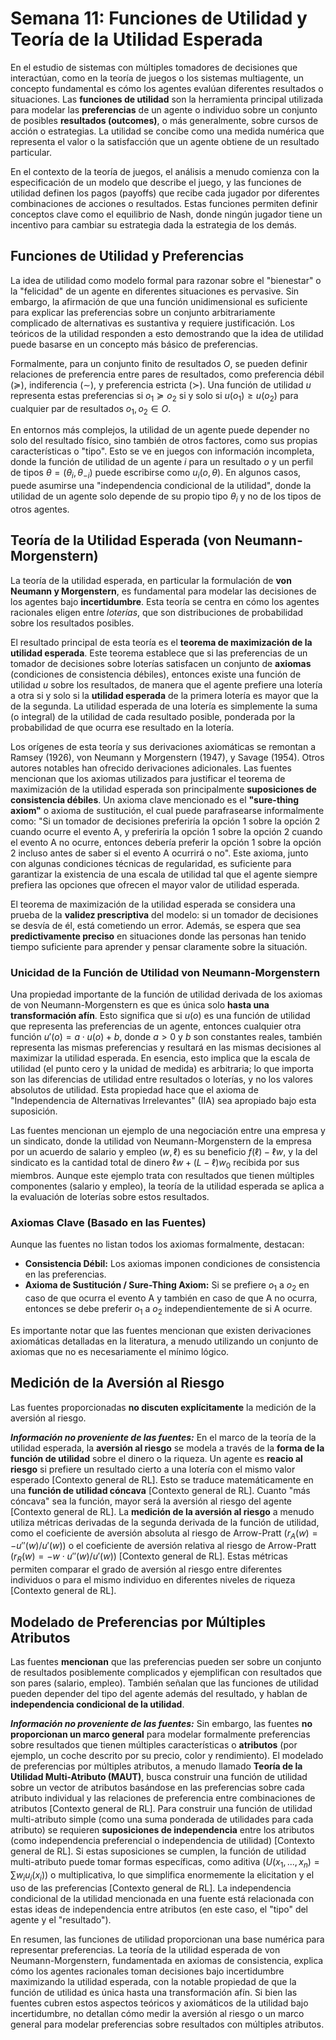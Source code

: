 # Semana 11: Funciones de Utilidad y Teoría de la Utilidad Esperada

En el estudio de sistemas con múltiples tomadores de decisiones que interactúan, como en la teoría de juegos o los sistemas multiagente, un concepto fundamental es cómo los agentes evalúan diferentes resultados o situaciones. Las **funciones de utilidad** son la herramienta principal utilizada para modelar las **preferencias** de un agente o individuo sobre un conjunto de posibles **resultados (outcomes)**, o más generalmente, sobre cursos de acción o estrategias. La utilidad se concibe como una medida numérica que representa el valor o la satisfacción que un agente obtiene de un resultado particular.

En el contexto de la teoría de juegos, el análisis a menudo comienza con la especificación de un modelo que describe el juego, y las funciones de utilidad definen los pagos (payoffs) que recibe cada jugador por diferentes combinaciones de acciones o resultados. Estas funciones permiten definir conceptos clave como el equilibrio de Nash, donde ningún jugador tiene un incentivo para cambiar su estrategia dada la estrategia de los demás.

## Funciones de Utilidad y Preferencias

La idea de utilidad como modelo formal para razonar sobre el "bienestar" o la "felicidad" de un agente en diferentes situaciones es pervasive. Sin embargo, la afirmación de que una función unidimensional es suficiente para explicar las preferencias sobre un conjunto arbitrariamente complicado de alternativas es sustantiva y requiere justificación. Los teóricos de la utilidad responden a esto demostrando que la idea de utilidad puede basarse en un concepto más básico de preferencias.

Formalmente, para un conjunto finito de resultados $O$, se pueden definir relaciones de preferencia entre pares de resultados, como preferencia débil ($\succeq$), indiferencia ($\sim$), y preferencia estricta ($\succ$). Una función de utilidad $u$ representa estas preferencias si $o_1 \succeq o_2$ si y solo si $u(o_1) \geq u(o_2)$ para cualquier par de resultados $o_1, o_2 \in O$.

En entornos más complejos, la utilidad de un agente puede depender no solo del resultado físico, sino también de otros factores, como sus propias características o "tipo". Esto se ve en juegos con información incompleta, donde la función de utilidad de un agente $i$ para un resultado $o$ y un perfil de tipos $\theta = (\theta_i, \theta_{-i})$ puede escribirse como $u_i(o, \theta)$. En algunos casos, puede asumirse una "independencia condicional de la utilidad", donde la utilidad de un agente solo depende de su propio tipo $\theta_i$ y no de los tipos de otros agentes.

## Teoría de la Utilidad Esperada (von Neumann-Morgenstern)

La teoría de la utilidad esperada, en particular la formulación de **von Neumann y Morgenstern**, es fundamental para modelar las decisiones de los agentes bajo **incertidumbre**. Esta teoría se centra en cómo los agentes racionales eligen entre *loterías*, que son distribuciones de probabilidad sobre los resultados posibles.

El resultado principal de esta teoría es el **teorema de maximización de la utilidad esperada**. Este teorema establece que si las preferencias de un tomador de decisiones sobre loterías satisfacen un conjunto de **axiomas** (condiciones de consistencia débiles), entonces existe una función de utilidad $u$ sobre los resultados, de manera que el agente prefiere una lotería a otra si y solo si la **utilidad esperada** de la primera lotería es mayor que la de la segunda. La utilidad esperada de una lotería es simplemente la suma (o integral) de la utilidad de cada resultado posible, ponderada por la probabilidad de que ocurra ese resultado en la lotería.

Los orígenes de esta teoría y sus derivaciones axiomáticas se remontan a Ramsey (1926), von Neumann y Morgenstern (1947), y Savage (1954). Otros autores notables han ofrecido derivaciones adicionales. Las fuentes mencionan que los axiomas utilizados para justificar el teorema de maximización de la utilidad esperada son principalmente **suposiciones de consistencia débiles**. Un axioma clave mencionado es el **"sure-thing axiom"** o axioma de sustitución, el cual puede parafrasearse informalmente como: "Si un tomador de decisiones preferiría la opción 1 sobre la opción 2 cuando ocurre el evento A, y preferiría la opción 1 sobre la opción 2 cuando el evento A no ocurre, entonces debería preferir la opción 1 sobre la opción 2 incluso antes de saber si el evento A ocurrirá o no". Este axioma, junto con algunas condiciones técnicas de regularidad, es suficiente para garantizar la existencia de una escala de utilidad tal que el agente siempre prefiera las opciones que ofrecen el mayor valor de utilidad esperada.

El teorema de maximización de la utilidad esperada se considera una prueba de la **validez prescriptiva** del modelo: si un tomador de decisiones se desvía de él, está cometiendo un error. Además, se espera que sea **predictivamente preciso** en situaciones donde las personas han tenido tiempo suficiente para aprender y pensar claramente sobre la situación.

### Unicidad de la Función de Utilidad von Neumann-Morgenstern

Una propiedad importante de la función de utilidad derivada de los axiomas de von Neumann-Morgenstern es que es única solo **hasta una transformación afín**. Esto significa que si $u(o)$ es una función de utilidad que representa las preferencias de un agente, entonces cualquier otra función $u'(o) = a \cdot u(o) + b$, donde $a > 0$ y $b$ son constantes reales, también representa las mismas preferencias y resultará en las mismas decisiones al maximizar la utilidad esperada. En esencia, esto implica que la escala de utilidad (el punto cero y la unidad de medida) es arbitraria; lo que importa son las diferencias de utilidad entre resultados o loterías, y no los valores absolutos de utilidad. Esta propiedad hace que el axioma de "Independencia de Alternativas Irrelevantes" (IIA) sea apropiado bajo esta suposición.

Las fuentes mencionan un ejemplo de una negociación entre una empresa y un sindicato, donde la utilidad von Neumann-Morgenstern de la empresa por un acuerdo de salario y empleo $(w, \ell)$ es su beneficio $f(\ell) - \ell w$, y la del sindicato es la cantidad total de dinero $\ell w + (L - \ell)w_0$ recibida por sus miembros. Aunque este ejemplo trata con resultados que tienen múltiples componentes (salario y empleo), la teoría de la utilidad esperada se aplica a la evaluación de loterías sobre estos resultados.

### Axiomas Clave (Basado en las Fuentes)

Aunque las fuentes no listan todos los axiomas formalmente, destacan:
*   **Consistencia Débil:** Los axiomas imponen condiciones de consistencia en las preferencias.
*   **Axioma de Sustitución / Sure-Thing Axiom:** Si se prefiere $o_1$ a $o_2$ en caso de que ocurra el evento A y también en caso de que A no ocurra, entonces se debe preferir $o_1$ a $o_2$ independientemente de si A ocurre.

Es importante notar que las fuentes mencionan que existen derivaciones axiomáticas detalladas en la literatura, a menudo utilizando un conjunto de axiomas que no es necesariamente el mínimo lógico.

## Medición de la Aversión al Riesgo

Las fuentes proporcionadas **no discuten explícitamente** la medición de la aversión al riesgo.

***Información no proveniente de las fuentes:***
En el marco de la teoría de la utilidad esperada, la **aversión al riesgo** se modela a través de la **forma de la función de utilidad** sobre el dinero o la riqueza. Un agente es **reacio al riesgo** si prefiere un resultado cierto a una lotería con el mismo valor esperado [Contexto general de RL]. Esto se traduce matemáticamente en una **función de utilidad cóncava** [Contexto general de RL]. Cuanto "más cóncava" sea la función, mayor será la aversión al riesgo del agente [Contexto general de RL]. La **medición de la aversión al riesgo** a menudo utiliza métricas derivadas de la segunda derivada de la función de utilidad, como el coeficiente de aversión absoluta al riesgo de Arrow-Pratt ($r_A(w) = -u''(w)/u'(w)$) o el coeficiente de aversión relativa al riesgo de Arrow-Pratt ($r_R(w) = -w \cdot u''(w)/u'(w)$) [Contexto general de RL]. Estas métricas permiten comparar el grado de aversión al riesgo entre diferentes individuos o para el mismo individuo en diferentes niveles de riqueza [Contexto general de RL].

## Modelado de Preferencias por Múltiples Atributos

Las fuentes **mencionan** que las preferencias pueden ser sobre un conjunto de resultados posiblemente complicados y ejemplifican con resultados que son pares (salario, empleo). También señalan que las funciones de utilidad pueden depender del tipo del agente además del resultado, y hablan de **independencia condicional de la utilidad**.

***Información no proveniente de las fuentes:***
Sin embargo, las fuentes **no proporcionan un marco general** para modelar formalmente preferencias sobre resultados que tienen múltiples características o **atributos** (por ejemplo, un coche descrito por su precio, color y rendimiento). El modelado de preferencias por múltiples atributos, a menudo llamado **Teoría de la Utilidad Multi-Atributo (MAUT)**, busca construir una función de utilidad sobre un vector de atributos basándose en las preferencias sobre cada atributo individual y las relaciones de preferencia entre combinaciones de atributos [Contexto general de RL]. Para construir una función de utilidad multi-atributo simple (como una suma ponderada de utilidades para cada atributo) se requieren **suposiciones de independencia** entre los atributos (como independencia preferencial o independencia de utilidad) [Contexto general de RL]. Si estas suposiciones se cumplen, la función de utilidad multi-atributo puede tomar formas específicas, como aditiva ($U(x_1, ..., x_n) = \sum w_i u_i(x_i)$) o multiplicativa, lo que simplifica enormemente la elicitation y el uso de las preferencias [Contexto general de RL]. La independencia condicional de la utilidad mencionada en una fuente está relacionada con estas ideas de independencia entre atributos (en este caso, el "tipo" del agente y el "resultado").

En resumen, las funciones de utilidad proporcionan una base numérica para representar preferencias. La teoría de la utilidad esperada de von Neumann-Morgenstern, fundamentada en axiomas de consistencia, explica cómo los agentes racionales toman decisiones bajo incertidumbre maximizando la utilidad esperada, con la notable propiedad de que la función de utilidad es única hasta una transformación afín. Si bien las fuentes cubren estos aspectos teóricos y axiomáticos de la utilidad bajo incertidumbre, no detallan cómo medir la aversión al riesgo o un marco general para modelar preferencias sobre resultados con múltiples atributos.
